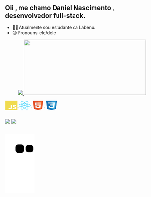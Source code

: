 
## Oii , me chamo Daniel Nascimento , desenvolvedor full-stack.

- 🧑‍🎓 Atualmente sou estudante da Labenu.
- 😉 Pronouns: ele/dele

<div align="center">
  <a href="https://github.com/daniel2dfla">
  <img height="180em"src="https://github-readme-stats.vercel.app/api?username=daniel2dfla&show_icons=true&theme=gotham&include_all_commits=true&count_private=true"/>
  <img height="180em" width="400em" src="https://github-readme-stats.vercel.app/api/top-langs/?username=daniel2dfla&layout=compact&langs_count=7&theme=gotham"/>
  
</div>

<div style="display: inline_block"><br>
  <img align="center" alt="Daniel-Js" height="30" width="40" src="https://raw.githubusercontent.com/devicons/devicon/master/icons/javascript/javascript-plain.svg">
  <img align="center" alt="Daniel-React" height="30" width="40" src="https://raw.githubusercontent.com/devicons/devicon/master/icons/react/react-original.svg">
  <img align="center" alt="Daniel-HTML" height="30" width="40" src="https://raw.githubusercontent.com/devicons/devicon/master/icons/html5/html5-original.svg">
  <img align="center" alt="Daniel-CSS" height="30" width="40" src="https://raw.githubusercontent.com/devicons/devicon/master/icons/css3/css3-original.svg">
</div>

## 

<div>
  <a href="https://www.linkedin.com/in/daniel-firmiano-desenvolvedor" target="_blank"><img src="https://img.shields.io/badge/LinkedIn-0077B5?style=for-the-badge&logo=linkedin&logoColor=white" target="_blank"></a>
  <a href="https://www.instagram.com/daniel.naascimento/" target="_blank"><img src="https://img.shields.io/badge/-Instagram-%23E4405F?style=for-the-badge&logo=instagram&logoColor=white" target="_blank"></a>
</div>

##

![Snake animation](https://github.com/daniel2dfla/daniel2dfla/blob/output/github-contribution-grid-snake.svg)
